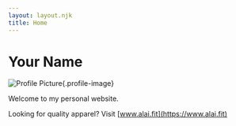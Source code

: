 ```yaml
---
layout: layout.njk
title: Home
---
```


# Your Name

![Profile Picture](/images/profile.jpg){.profile-image}

Welcome to my personal website.

Looking for quality apparel? Visit [www.alai.fit](https://www.alai.fit)